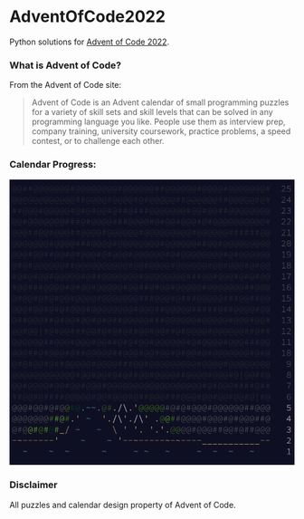 # AdventOfCode2022

Python solutions for [Advent of Code 2022](https://adventofcode.com/2022/about).

### What is Advent of Code?

From the Advent of Code site:

> Advent of Code is an Advent calendar of small programming puzzles for a variety of skill sets and skill levels that can be solved in any programming language you like. People use them as interview prep, company training, university coursework, practice problems, a speed contest, or to challenge each other.

### Calendar Progress:

![An ASCII art calendar image](calendar_image.png)

### Disclaimer

All puzzles and calendar design property of Advent of Code.
